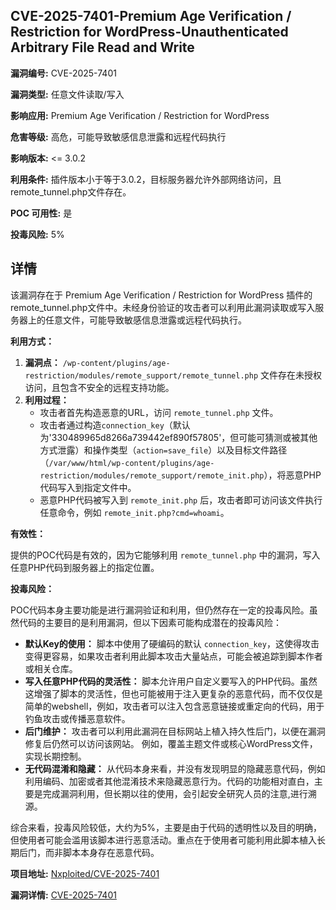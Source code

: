 ## CVE-2025-7401-Premium Age Verification / Restriction for WordPress-Unauthenticated Arbitrary File Read and Write

**漏洞编号:** CVE-2025-7401

**漏洞类型:** 任意文件读取/写入

**影响应用:** Premium Age Verification / Restriction for WordPress

**危害等级:** 高危，可能导致敏感信息泄露和远程代码执行

**影响版本:** <= 3.0.2

**利用条件:** 插件版本小于等于3.0.2，目标服务器允许外部网络访问，且remote_tunnel.php文件存在。

**POC 可用性:** 是

**投毒风险:** 5%

## 详情

该漏洞存在于 Premium Age Verification / Restriction for WordPress 插件的remote_tunnel.php文件中。未经身份验证的攻击者可以利用此漏洞读取或写入服务器上的任意文件，可能导致敏感信息泄露或远程代码执行。

**利用方式：**

1.  **漏洞点：** `/wp-content/plugins/age-restriction/modules/remote_support/remote_tunnel.php` 文件存在未授权访问，且包含不安全的远程支持功能。
2.  **利用过程：**
    *   攻击者首先构造恶意的URL，访问 `remote_tunnel.php` 文件。
    *   攻击者通过构造`connection_key`（默认为'330489965d8266a739442ef890f57805'，但可能可猜测或被其他方式泄露）和操作类型（`action=save_file`）以及目标文件路径（`/var/www/html/wp-content/plugins/age-restriction/modules/remote_support/remote_init.php`），将恶意PHP代码写入到指定文件中。
    *   恶意PHP代码被写入到 `remote_init.php` 后，攻击者即可访问该文件执行任意命令，例如 `remote_init.php?cmd=whoami`。

**有效性：**

提供的POC代码是有效的，因为它能够利用 `remote_tunnel.php` 中的漏洞，写入任意PHP代码到服务器上的指定位置。

**投毒风险：**

POC代码本身主要功能是进行漏洞验证和利用，但仍然存在一定的投毒风险。虽然代码的主要目的是利用漏洞，但以下因素可能构成潜在的投毒风险：

*   **默认Key的使用：** 脚本中使用了硬编码的默认 `connection_key`，这使得攻击变得更容易，如果攻击者利用此脚本攻击大量站点，可能会被追踪到脚本作者或相关仓库。
*   **写入任意PHP代码的灵活性：** 脚本允许用户自定义要写入的PHP代码。虽然这增强了脚本的灵活性，但也可能被用于注入更复杂的恶意代码，而不仅仅是简单的webshell，例如，攻击者可以注入包含恶意链接或重定向的代码，用于钓鱼攻击或传播恶意软件。
*   **后门维护：** 攻击者可以利用此漏洞在目标网站上植入持久性后门，以便在漏洞修复后仍然可以访问该网站。  例如，覆盖主题文件或核心WordPress文件，实现长期控制。
*  **无代码混淆和隐藏：** 从代码本身来看，并没有发现明显的隐藏恶意代码，例如利用编码、加密或者其他混淆技术来隐藏恶意行为。代码的功能相对直白，主要是完成漏洞利用，但长期以往的使用，会引起安全研究人员的注意,进行溯源。

综合来看，投毒风险较低，大约为5%，主要是由于代码的透明性以及目的明确，但使用者可能会滥用该脚本进行恶意活动。重点在于使用者可能利用此脚本植入长期后门，而非脚本本身存在恶意代码。


**项目地址:** [Nxploited/CVE-2025-7401](https://github.com/Nxploited/CVE-2025-7401)

**漏洞详情:** [CVE-2025-7401](https://nvd.nist.gov/vuln/detail/CVE-2025-7401)